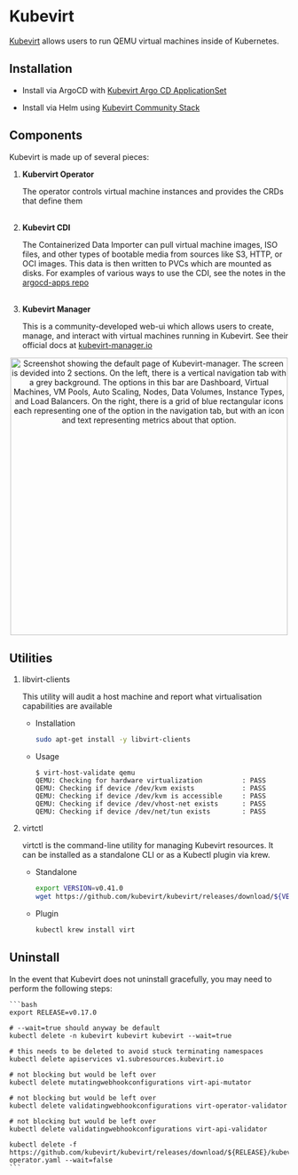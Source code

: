 # Kubevirt

[Kubevirt](https://kubevirt.io/) allows users to run QEMU virtual machines inside of Kubernetes.

## Installation

- Install via ArgoCD with [Kubevirt Argo CD ApplicationSet](https://github.com/small-hack/argocd-apps/tree/main/kubevirt)

- Install via Helm using [Kubevirt Community Stack](https://github.com/cloudymax/kubevirt-community-stack)

## Components

Kubevirt is made up of several pieces:

1. **Kubervirt Operator**

    The operator controls virtual machine instances and provides the CRDs that define them
</br></br>

2. **Kubevirt CDI**

    The Containerized Data Importer can pull virtual machine images, ISO files, and other types of bootable media from sources like S3, HTTP, or OCI images. This data is then written to PVCs which are mounted as disks. For examples of various ways to use the CDI, see the notes in the [argocd-apps repo](https://github.com/small-hack/argocd-apps/blob/main/kubevirt/examples/disks/Disks.md) </br></br>

3. **Kubevirt Manager**

    This is a community-developed web-ui which allows users to create, manage, and interact with virtual machines running in Kubevirt. See their official docs at [kubevirt-manager.io](https://kubevirt-manager.io/)

<p align="center">
  <a href="../../../images/screenshots/kubevirt-manager.png">
      <img src="../../../images/screenshots/kubevirt-manager.png" alt="Screenshot showing the default page of Kubevirt-manager. The screen is devided into 2 sections. On the left, there is a vertical navigation tab with a grey background. The options in this bar are Dashboard, Virtual Machines, VM Pools, Auto Scaling, Nodes, Data Volumes, Instance Types, and Load Balancers.  On the right, there is a grid of blue rectangular icons each representing one of the option in the navigation tab, but with an icon and text representing metrics about that option." width=500>
  </a>
</p>



## Utilities

1. libvirt-clients

    This utility will audit a host machine and report what virtualisation capabilities are available

    - Installation

        ```bash
        sudo apt-get install -y libvirt-clients
        ```

    - Usage

        ```console
        $ virt-host-validate qemu
        QEMU: Checking for hardware virtualization          : PASS
        QEMU: Checking if device /dev/kvm exists            : PASS
        QEMU: Checking if device /dev/kvm is accessible     : PASS
        QEMU: Checking if device /dev/vhost-net exists      : PASS
        QEMU: Checking if device /dev/net/tun exists        : PASS
        ```

2. virtctl

    virtctl is the command-line utility for managing Kubevirt resources. It can be installed as a standalone CLI or as a Kubectl plugin via krew.

    - Standalone

        ```bash
        export VERSION=v0.41.0
        wget https://github.com/kubevirt/kubevirt/releases/download/${VERSION}/virtctl-${VERSION}-linux-amd64
        ```

    - Plugin

        ```bash
        kubectl krew install virt
        ```

## Uninstall

In the event that Kubevirt does not uninstall gracefully, you may need to perform the following steps:

    ```bash
    export RELEASE=v0.17.0

    # --wait=true should anyway be default
    kubectl delete -n kubevirt kubevirt kubevirt --wait=true

    # this needs to be deleted to avoid stuck terminating namespaces
    kubectl delete apiservices v1.subresources.kubevirt.io

    # not blocking but would be left over
    kubectl delete mutatingwebhookconfigurations virt-api-mutator

    # not blocking but would be left over
    kubectl delete validatingwebhookconfigurations virt-operator-validator

    # not blocking but would be left over
    kubectl delete validatingwebhookconfigurations virt-api-validator

    kubectl delete -f https://github.com/kubevirt/kubevirt/releases/download/${RELEASE}/kubevirt-operator.yaml --wait=false
    ```
